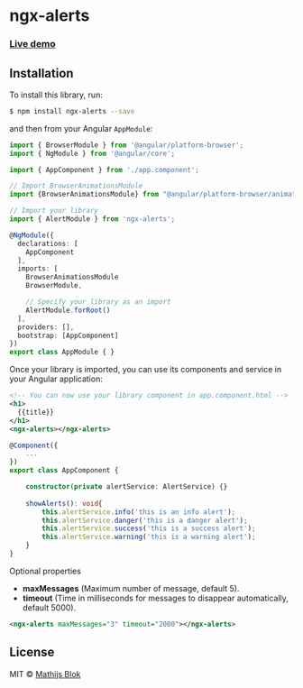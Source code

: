 # ngx-alerts

### [Live demo](http://www.mathijsblok.com/alerts-demo)

## Installation

To install this library, run:

```bash
$ npm install ngx-alerts --save
```

and then from your Angular `AppModule`:

```typescript
import { BrowserModule } from '@angular/platform-browser';
import { NgModule } from '@angular/core';

import { AppComponent } from './app.component';

// Import BrowserAnimationsModule
import {BrowserAnimationsModule} from "@angular/platform-browser/animations";

// Import your library
import { AlertModule } from 'ngx-alerts';

@NgModule({
  declarations: [
    AppComponent
  ],
  imports: [
    BrowserAnimationsModule
    BrowserModule,

    // Specify your library as an import
    AlertModule.forRoot()
  ],
  providers: [],
  bootstrap: [AppComponent]
})
export class AppModule { }
```

Once your library is imported, you can use its components and service in your Angular application:

```xml
<!-- You can now use your library component in app.component.html -->
<h1>
  {{title}}
</h1>
<ngx-alerts></ngx-alerts>
```

```typescript
@Component({
    ...
})
export class AppComponent {

    constructor(private alertService: AlertService) {}
    
    showAlerts(): void{
        this.alertService.info('this is an info alert');
        this.alertService.danger('this is a danger alert');
        this.alertService.success('this is a success alert');
        this.alertService.warning('this is a warning alert');
    }    
}
```



Optional properties

* __maxMessages__ (Maximum number of message, default 5).
* __timeout__ (Time in milliseconds for messages to disappear automatically, default 5000).
 
 ```xml
 <ngx-alerts maxMessages="3" timeout="2000"></ngx-alerts>
 ````

## License

MIT © [Mathijs Blok](mailto:info@mathijsblok.com)
